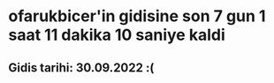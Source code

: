 # ofarukbicer'in gidisine son 7 gun 1 saat 11 dakika 10 saniye kaldi

## Gidis tarihi: 30.09.2022 :(